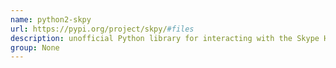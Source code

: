 ```yaml
---
name: python2-skpy
url: https://pypi.org/project/skpy/#files
description: unofficial Python library for interacting with the Skype HTTP API. URL : https://pypi.org/project/skpy/#files Groups : None
group: None
---
```

